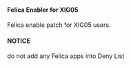 #### Felica Enabler for XIG05
Felica enable patch for XIG05 users.

#### NOTICE

do not add  any Felica apps into Deny List
